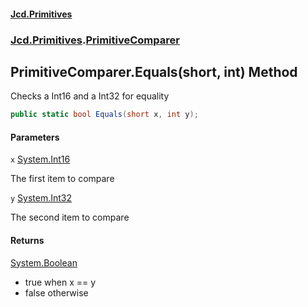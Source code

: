 #### [Jcd.Primitives](index.md 'index')
### [Jcd.Primitives](Jcd.Primitives.md 'Jcd.Primitives').[PrimitiveComparer](Jcd.Primitives.PrimitiveComparer.md 'Jcd.Primitives.PrimitiveComparer')

## PrimitiveComparer.Equals(short, int) Method

Checks a Int16 and a Int32 for equality

```csharp
public static bool Equals(short x, int y);
```
#### Parameters

<a name='Jcd.Primitives.PrimitiveComparer.Equals(short,int).x'></a>

`x` [System.Int16](https://docs.microsoft.com/en-us/dotnet/api/System.Int16 'System.Int16')

The first item to compare

<a name='Jcd.Primitives.PrimitiveComparer.Equals(short,int).y'></a>

`y` [System.Int32](https://docs.microsoft.com/en-us/dotnet/api/System.Int32 'System.Int32')

The second item to compare

#### Returns
[System.Boolean](https://docs.microsoft.com/en-us/dotnet/api/System.Boolean 'System.Boolean')  
*  true when x == y  
*  false otherwise
